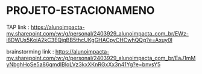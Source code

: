 # PROJETO-ESTACIONAMENO


TAP
link : <https://alunoimpacta-my.sharepoint.com/:w:/g/personal/2403929_alunoimpacta_com_br/EWz-i8DWUs5KoiA2kC3EQigBB5thcUKgGHACpyCHCwhQQg?e=Axuy0l>

brainstorming
link : <https://alunoimpacta-my.sharepoint.com/:w:/g/personal/2403929_alunoimpacta_com_br/EaJ1mMyNbghHoSe5a86qmdIBloLVz3kxXKnRGxXx3n41Yg?e=bnvsY5>
